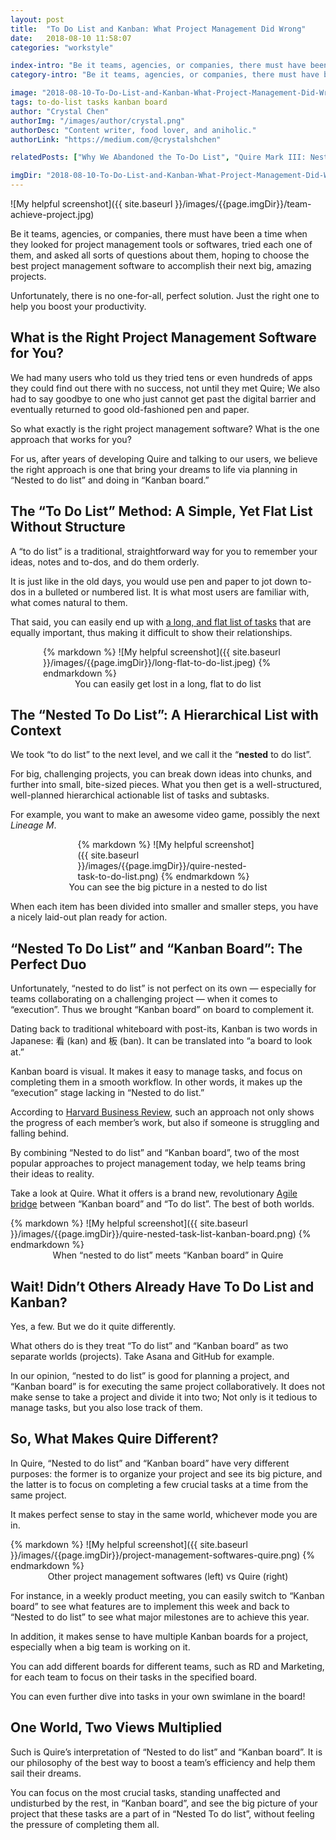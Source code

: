 ```yaml
---
layout: post
title:  "To Do List and Kanban: What Project Management Did Wrong"
date:   2018-08-10 11:58:07
categories: "workstyle"

index-intro: "Be it teams, agencies, or companies, there must have been a time when they looked for project management tools or softwares, tried each one of them, and asked all sorts of questions about them, hoping to choose the best project management software to accomplish their next big, amazing projects. Unfortunately, there is no one-for-all, perfect solution. Just the right one to help you boost your productivity..."
category-intro: "Be it teams, agencies, or companies, there must have been a time when they looked for project management tools or softwares..."

image: "2018-08-10-To-Do-List-and-Kanban-What-Project-Management-Did-Wrong/team-achieve-project.jpg"
tags: to-do-list tasks kanban board
author: "Crystal Chen"
authorImg: "/images/author/crystal.png"
authorDesc: "Content writer, food lover, and aniholic."
authorLink: "https://medium.com/@crystalshchen"

relatedPosts: ["Why We Abandoned the To-Do List", "Quire Mark III: Nested Tasks Meets Board"]

imgDir: "2018-08-10-To-Do-List-and-Kanban-What-Project-Management-Did-Wrong"
---
```



![My helpful screenshot]({{ site.baseurl }}/images/{{page.imgDir}}/team-achieve-project.jpg)

Be it teams, agencies, or companies, there must have been a time when they looked for project management tools or softwares, tried each one of them, and asked all sorts of questions about them, hoping to choose the best project management software to accomplish their next big, amazing projects.

Unfortunately, there is no one-for-all, perfect solution. Just the right one to help you boost your productivity.

## What is the Right Project Management Software for You?

We had many users who told us they tried tens or even hundreds of apps they could find out there with no success, not until they met Quire; We also had to say goodbye to one who just cannot get past the digital barrier and eventually returned to good old-fashioned pen and paper.

So what exactly is the right project management software? What is the one approach that works for you?

For us, after years of developing Quire and talking to our users, we believe the right approach is one that bring your dreams to life via planning in “Nested to do list” and doing in “Kanban board.”

## The “To Do List” Method: A Simple, Yet Flat List Without Structure

A “to do list” is a traditional, straightforward way for you to remember your ideas, notes and to-dos, and do them orderly.

It is just like in the old days, you would use pen and paper to jot down to-dos in a bulleted or numbered list. It is what most users are familiar with, what comes natural to them.

That said, you can easily end up with [a long, and flat list of tasks](https://medium.com/thrive-global/your-to-do-list-has-a-major-flaw-and-actions-you-can-take-now-to-make-it-more-effective-79b1c9b4da39) that are equally important, thus making it difficult to show their relationships.

<div style="max-width: 400px; max-height: 300px; margin: 0 auto;">
{% markdown %}
![My helpful screenshot]({{ site.baseurl }}/images/{{page.imgDir}}/long-flat-to-do-list.jpeg)
{% endmarkdown %}
</div>
<div align="center">You can easily get lost in a long, flat to do list</div>

## The “Nested To Do List”: A Hierarchical List with Context

We took “to do list” to the next level, and we call it the “**nested** to do list”.

For big, challenging projects, you can break down ideas into chunks, and further into small, bite-sized pieces. What you then get is a well-structured, well-planned    hierarchical actionable list of tasks and subtasks.

For example, you want to make an awesome video game, possibly the next *Lineage M*. 

<div style="max-width: 289px; max-height: 382px; margin: 0 auto;">
{% markdown %}
![My helpful screenshot]({{ site.baseurl }}/images/{{page.imgDir}}/quire-nested-task-to-do-list.png)
{% endmarkdown %}
</div>
<div align="center">You can see the big picture in a nested to do list<p></div>

When each item has been divided into smaller and smaller steps, you have a nicely laid-out plan ready for action.

## “Nested To Do List” and “Kanban Board”: The Perfect Duo

Unfortunately, “nested to do list” is not perfect on its own — especially for teams collaborating on a challenging project — when it comes to “execution”. Thus we brought “Kanban board” on board to complement it.

Dating back to traditional whiteboard with post-its, Kanban is two words in Japanese: 看 (kan) and 板 (ban). It can be translated into “a board to look at.”

Kanban board is visual. It makes it easy to manage tasks, and focus on completing them in a smooth workflow. In other words, it makes up the “execution” stage lacking in “Nested to do list.”

According to [Harvard Business Review](https://hbr.org/2015/09/how-visual-systems-make-it-easier-to-track-knowledge-work), such an approach not only shows the progress of each member’s work, but also if someone is struggling and falling behind.

By combining “Nested to do list” and “Kanban board”, two of the most popular approaches to project management today, we help teams bring their ideas to reality.

Take a look at Quire. What it offers is a brand new, revolutionary [Agile bridge](https://hbr.org/2018/05/agile-at-scale) between “Kanban board” and “To do list”. The best of both worlds.

<div style="max-width: 650px; max-height: 411px; margin: 0 auto;">
{% markdown %}
![My helpful screenshot]({{ site.baseurl }}/images/{{page.imgDir}}/quire-nested-task-list-kanban-board.png)
{% endmarkdown %}
</div>
<div align="center">When “nested to do list” meets “Kanban board” in Quire</div>

## Wait! Didn’t Others Already Have To Do List and Kanban?

Yes, a few. But we do it quite differently.

What others do is they treat “To do list” and “Kanban board” as two separate worlds (projects). Take Asana and GitHub for example.

In our opinion, “nested to do list” is good for planning a project, and “Kanban board” is for executing the same project collaboratively. It does not make sense to take a project and divide it into two; Not only is it tedious to manage tasks, but you also lose track of them.

## So, What Makes Quire Different?

In Quire, “Nested to do list” and “Kanban board” have very different purposes: the former is to organize your project and see its big picture, and the latter is to focus on completing a few crucial tasks at a time from the same project.

It makes perfect sense to stay in the same world, whichever mode you are in.

<div style="max-width: 650px; max-height: 387px; margin: 0 auto;">
{% markdown %}
![My helpful screenshot]({{ site.baseurl }}/images/{{page.imgDir}}/project-management-softwares-quire.png)
{% endmarkdown %}
</div>
<div align="center">Other project management softwares (left) vs Quire (right)<p></div>

For instance, in a weekly product meeting, you can easily switch to “Kanban board” to see what features are to implement this week and back to “Nested to do list” to see what major milestones are to achieve this year.

In addition, it makes sense to have multiple Kanban boards for a project, especially when a big team is working on it.

You can add different boards for different teams, such as RD and Marketing, for each team to focus on their tasks in the specified board.

You can even further dive into tasks in your own swimlane in the board!

## One World, Two Views Multiplied

Such is Quire’s interpretation of “Nested to do list” and “Kanban board”. It is our philosophy of the best way to boost a team’s efficiency and help them sail their dreams.

You can focus on the most crucial tasks, standing unaffected and undisturbed by the rest, in “Kanban board”, and see the big picture of your project that these tasks are a part of in “Nested To do list”, without feeling the pressure of completing them all.

[jekyll]:      http://jekyllrb.com
[jekyll-gh]:   https://github.com/jekyll/jekyll
[jekyll-help]: https://github.com/jekyll/jekyll-help
